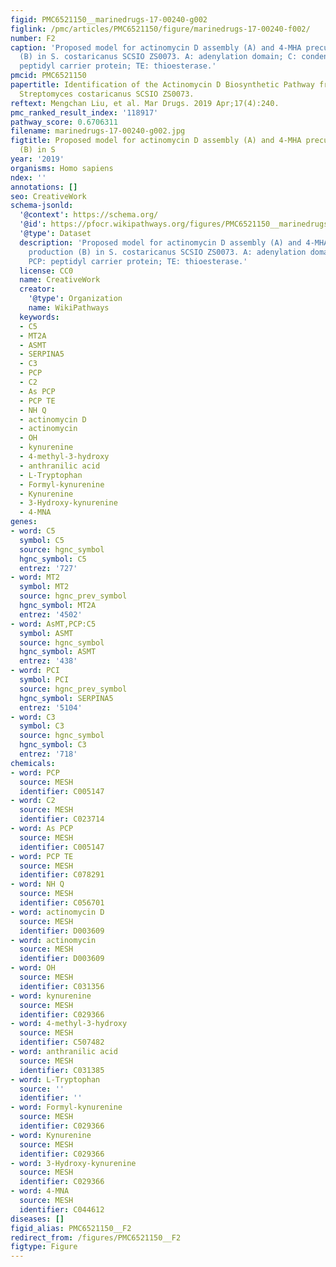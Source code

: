 ```yaml
---
figid: PMC6521150__marinedrugs-17-00240-g002
figlink: /pmc/articles/PMC6521150/figure/marinedrugs-17-00240-f002/
number: F2
caption: 'Proposed model for actinomycin D assembly (A) and 4-MHA precursor production
  (B) in S. costaricanus SCSIO ZS0073. A: adenylation domain; C: condensation; PCP:
  peptidyl carrier protein; TE: thioesterase.'
pmcid: PMC6521150
papertitle: Identification of the Actinomycin D Biosynthetic Pathway from Marine-Derived
  Streptomyces costaricanus SCSIO ZS0073.
reftext: Mengchan Liu, et al. Mar Drugs. 2019 Apr;17(4):240.
pmc_ranked_result_index: '118917'
pathway_score: 0.6706311
filename: marinedrugs-17-00240-g002.jpg
figtitle: Proposed model for actinomycin D assembly (A) and 4-MHA precursor production
  (B) in S
year: '2019'
organisms: Homo sapiens
ndex: ''
annotations: []
seo: CreativeWork
schema-jsonld:
  '@context': https://schema.org/
  '@id': https://pfocr.wikipathways.org/figures/PMC6521150__marinedrugs-17-00240-g002.html
  '@type': Dataset
  description: 'Proposed model for actinomycin D assembly (A) and 4-MHA precursor
    production (B) in S. costaricanus SCSIO ZS0073. A: adenylation domain; C: condensation;
    PCP: peptidyl carrier protein; TE: thioesterase.'
  license: CC0
  name: CreativeWork
  creator:
    '@type': Organization
    name: WikiPathways
  keywords:
  - C5
  - MT2A
  - ASMT
  - SERPINA5
  - C3
  - PCP
  - C2
  - As PCP
  - PCP TE
  - NH Q
  - actinomycin D
  - actinomycin
  - OH
  - kynurenine
  - 4-methyl-3-hydroxy
  - anthranilic acid
  - L-Tryptophan
  - Formyl-kynurenine
  - Kynurenine
  - 3-Hydroxy-kynurenine
  - 4-MNA
genes:
- word: C5
  symbol: C5
  source: hgnc_symbol
  hgnc_symbol: C5
  entrez: '727'
- word: MT2
  symbol: MT2
  source: hgnc_prev_symbol
  hgnc_symbol: MT2A
  entrez: '4502'
- word: AsMT,PCP:C5
  symbol: ASMT
  source: hgnc_symbol
  hgnc_symbol: ASMT
  entrez: '438'
- word: PCI
  symbol: PCI
  source: hgnc_prev_symbol
  hgnc_symbol: SERPINA5
  entrez: '5104'
- word: C3
  symbol: C3
  source: hgnc_symbol
  hgnc_symbol: C3
  entrez: '718'
chemicals:
- word: PCP
  source: MESH
  identifier: C005147
- word: C2
  source: MESH
  identifier: C023714
- word: As PCP
  source: MESH
  identifier: C005147
- word: PCP TE
  source: MESH
  identifier: C078291
- word: NH Q
  source: MESH
  identifier: C056701
- word: actinomycin D
  source: MESH
  identifier: D003609
- word: actinomycin
  source: MESH
  identifier: D003609
- word: OH
  source: MESH
  identifier: C031356
- word: kynurenine
  source: MESH
  identifier: C029366
- word: 4-methyl-3-hydroxy
  source: MESH
  identifier: C507482
- word: anthranilic acid
  source: MESH
  identifier: C031385
- word: L-Tryptophan
  source: ''
  identifier: ''
- word: Formyl-kynurenine
  source: MESH
  identifier: C029366
- word: Kynurenine
  source: MESH
  identifier: C029366
- word: 3-Hydroxy-kynurenine
  source: MESH
  identifier: C029366
- word: 4-MNA
  source: MESH
  identifier: C044612
diseases: []
figid_alias: PMC6521150__F2
redirect_from: /figures/PMC6521150__F2
figtype: Figure
---
```

